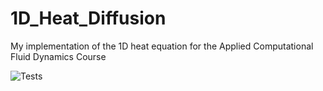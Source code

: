 # 1D_Heat_Diffusion
My implementation of the 1D heat equation for the Applied Computational Fluid Dynamics Course

![Tests](https://github.com/bkm82/1D_Heat_Diffusion/actions/workflows/tests.yml/badge.svg)
